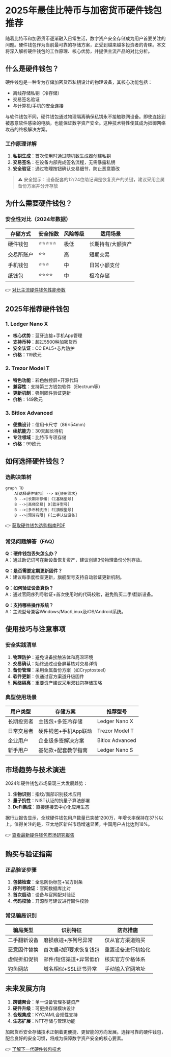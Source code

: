 # 2025年最佳比特币与加密货币硬件钱包推荐

随着比特币和加密货币逐渐融入日常生活，数字资产安全存储成为用户首要关注的问题。硬件钱包作为当前最可靠的存储方案，正受到越来越多投资者的青睐。本文将深入解析硬件钱包的工作原理、核心优势，并提供主流产品的对比分析。

## 什么是硬件钱包？

硬件钱包是一种专为存储加密货币私钥设计的物理设备，其核心功能包括：
- 离线存储私钥（冷存储）
- 交易签名验证
- 与计算机/手机的安全连接

与软件钱包不同，硬件钱包通过物理隔离确保私钥永不接触联网设备。即使连接到被恶意软件感染的电脑，也能保证数字资产安全。这种技术特性使其成为抵御网络攻击的终极解决方案。

### 工作原理详解

1. **私钥生成**：首次使用时通过随机数生成器创建私钥
2. **交易签名**：在设备内部完成签名流程，无需暴露私钥
3. **安全验证**：通过物理按钮确认交易细节，防止恶意篡改

> ⚠️ 安全提示：设备配套的12/24位助记词是恢复资产的关键，建议采用金属备份方案并分开存放

## 为什么需要硬件钱包？

### 安全性对比（2024年数据）

| 存储方式       | 安全指数 | 风险等级 | 适用场景          |
|----------------|----------|----------|-------------------|
| 硬件钱包       | ⭐⭐⭐⭐⭐   | 极低     | 长期持有/大额资产 |
| 交易所账户     | ⭐⭐       | 高       | 短期交易          |
| 手机钱包       | ⭐⭐⭐      | 中       | 日常小额支付      |
| 纸钱包         | ⭐⭐⭐⭐     | 中       | 极冷存储          |

👉 [对比主流硬件钱包性能参数](https://bit.ly/okx_welcome)

## 2025年推荐硬件钱包

### 1. Ledger Nano X
- **核心优势**：蓝牙连接+手机App管理
- **支持币种**：超过5500种加密货币
- **安全认证**：CC EAL5+芯片防护
- **价格**：119欧元

### 2. Trezor Model T
- **特色功能**：彩色触控屏+开源代码
- **兼容性**：支持第三方钱包软件（Electrum等）
- **更新机制**：强制固件验证更新
- **价格**：149欧元

### 3. Bitlox Advanced
- **便携设计**：信用卡尺寸（86×54mm）
- **续航能力**：30天超长待机
- **专注领域**：比特币专项存储
- **价格**：99欧元

## 如何选择硬件钱包？

### 选购决策树

```mermaid
graph TD
    A[选择硬件钱包] --> B{使用需求}
    B -->|长期冷存储| C[基础型号]
    B -->|高频交易| D[蓝牙型号]
    B -->|多币种支持| E[旗舰型号]
    B -->|预算有限| F[二手认证设备]
```

👉 [获取硬件钱包选购指南PDF](https://bit.ly/okx_welcome)

### 常见问题解答（FAQ）

**Q：硬件钱包丢失怎么办？**  
A：通过助记词可在新设备恢复资产，建议创建3份物理备份分别存放。

**Q：是否需要定期更新固件？**  
A：建议每季度检查更新，旗舰型号支持自动验证更新机制。

**Q：如何验证设备真伪？**  
A：通过官网序列号验证+首次使用时的代码校验，避免购买二手/翻新设备。

**Q：支持哪些操作系统？**  
A：主流型号兼容Windows/Mac/Linux及iOS/Android系统。

## 使用技巧与注意事项

### 安全实践清单

1. **物理防护**：避免设备接触液体和高温环境
2. **交易确认**：始终通过设备屏幕核对交易详情
3. **备份管理**：采用金属备份方案（如Cryptosteel）
4. **软件更新**：仅通过官方渠道升级固件
5. **网络隔离**：重要资产建议采用双钱包存储策略

### 典型使用场景

| 用户类型     | 存储方案                  | 推荐型号        |
|--------------|---------------------------|-----------------|
| 长期投资者   | 主钱包+多签冷存储         | Ledger Nano X   |
| 日常交易者   | 硬件钱包+手机App联动      | Trezor Model T  |
| 企业用户     | 企业级多签解决方案        | Bitlox Advanced |
| 新手用户     | 基础款+配套教学指南       | Ledger Nano S   |

## 市场趋势与技术演进

2024年硬件钱包市场呈现三大发展趋势：
1. **生物识别**：指纹/面部识别技术应用
2. **量子抗性**：NIST认证的抗量子算法部署
3. **DeFi集成**：直接连接去中心化应用生态

据行业报告显示，全球硬件钱包用户数量已突破1200万，年增长率保持在37%以上。值得关注的是，亚太地区新兴市场增速显著，中国用户占比达到18%。

👉 [查看最新硬件钱包市场研究报告](https://bit.ly/okx_welcome)

## 购买与验证指南

### 正品验证步骤

1. **包装检查**：全息防伪标签+官方封条
2. **序列号验证**：官网数据库比对
3. **首次启动**：设备与官网配对验证
4. **代码校验**：开源型号建议进行固件校验

### 常见骗局识别

| 骗局类型       | 识别特征                  | 防范措施              |
|----------------|---------------------------|-----------------------|
| 二手翻新设备   | 磨损痕迹+序列号异常       | 仅从官方渠道购买      |
| 恶意固件替换   | 首次启动即要求恢复钱包    | 重置设备进行初始化    |
| 虚假折扣促销   | 邮件/短信渠道+异常低价    | 核实官方价格体系      |
| 钓鱼网站       | 域名相似+SSL证书异常      | 手动输入官网地址      |

## 未来发展方向

1. **跨链聚合**：单一设备管理多链资产
2. **硬件升级**：可更换存储模块设计
3. **合规集成**：KYC/AML合规性支持
4. **生态扩展**：NFT存储与管理功能

加密货币安全存储技术正朝着更便捷、更智能的方向发展。选择可靠的硬件钱包，配合良好的安全习惯，将成为保障数字资产安全的核心要素。

👉 [了解下一代硬件钱包技术](https://bit.ly/okx_welcome)